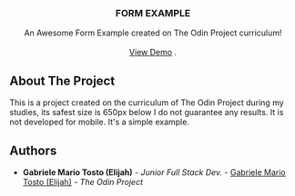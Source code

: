<br/>
<p align="center">
  <h3 align="center">FORM EXAMPLE</h3>

  <p align="center">
    An Awesome Form Example created on The Odin Project curriculum! 
    <br/>
    <br/>
    <a href="https://elijahit.github.io/odin-formexample/">View Demo</a>
    .
  </p>
</p>



## About The Project

This is a project created on the curriculum of The Odin Project during my studies, its safest size is 650px below I do not guarantee any results. It is not developed for mobile. It's a simple example.


## Authors

* **Gabriele Mario Tosto (Elijah)** - *Junior Full Stack Dev.* - [Gabriele Mario Tosto (Elijah)](https://github.com/elijahit) - *The Odin Project*
